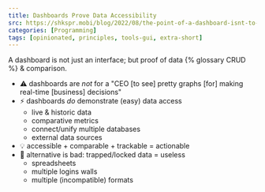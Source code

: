 ```yaml
---
title: Dashboards Prove Data Accessibility
src: https://shkspr.mobi/blog/2022/08/the-point-of-a-dashboard-isnt-to-use-a-dashboard
categories: [Programming]
tags: [opinionated, principles, tools-gui, extra-short]
---
```


A dashboard is not just an interface; but proof of data {% glossary CRUD %} & comparison.

- :warning: dashboards are *not* for a "CEO [to see] pretty graphs [for] making real-time [business] decisions"
- :zap: dashboards *do* demonstrate (easy) data access
  + live & historic data
  + comparative metrics
  + connect/unify multiple databases
  + external data sources
- :bulb: accessible + comparable + trackable = actionable
- :stop_sign: alternative is bad: trapped/locked data = useless
  + spreadsheets
  + multiple logins walls
  + multiple (incompatible) formats
